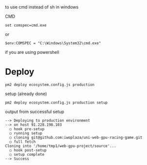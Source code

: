 to use cmd instead of sh in windows

CMD
```
set comspec=cmd.exe

```
or
```
$env:COMSPEC = "C:\Windows\System32\cmd.exe"
```

if you are using powershell

# Deploy

```
pm2 deploy ecosystem.config.js production

```

setup (already done)
```
pm2 deploy ecosystem.config.js production setup
```

output from successful setup
```
--> Deploying to production environment
--> on host 91.228.198.103
  ○ hook pre-setup
  ○ running setup
  ○ cloning git@github.com:iwoplaza/uni-web-gpu-racing-game.git
  ○ full fetch
Cloning into '/home/tmp1/web-gpu-project/source'...
  ○ hook post-setup
  ○ setup complete
--> Success
```